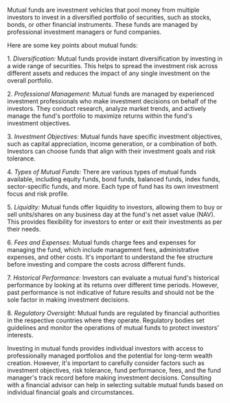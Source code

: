 <p>
Mutual funds are investment vehicles that pool money from multiple investors to invest in a diversified portfolio of securities, such as stocks, bonds, or other financial instruments. These funds are managed by professional investment managers or fund companies.
</p><p>
Here are some key points about mutual funds:
</p><p>
1. <em class="red">Diversification:</em> Mutual funds provide instant diversification by investing in a wide range of securities. This helps to spread the investment risk across different assets and reduces the impact of any single investment on the overall portfolio.
</p><p>
2. <em class="red">Professional Management:</em> Mutual funds are managed by experienced investment professionals who make investment decisions on behalf of the investors. They conduct research, analyze market trends, and actively manage the fund's portfolio to maximize returns within the fund's investment objectives.
</p><p>
3. <em class="red">Investment Objectives:</em> Mutual funds have specific investment objectives, such as capital appreciation, income generation, or a combination of both. Investors can choose funds that align with their investment goals and risk tolerance.
</p><p>
4. <em class="red">Types of Mutual Funds:</em> There are various types of mutual funds available, including equity funds, bond funds, balanced funds, index funds, sector-specific funds, and more. Each type of fund has its own investment focus and risk profile.
</p><p>
5. <em class="red">Liquidity:</em> Mutual funds offer liquidity to investors, allowing them to buy or sell units/shares on any business day at the fund's net asset value (NAV). This provides flexibility for investors to enter or exit their investments as per their needs.
</p><p>
6. <em class="red">Fees and Expenses:</em> Mutual funds charge fees and expenses for managing the fund, which include management fees, administrative expenses, and other costs. It's important to understand the fee structure before investing and compare the costs across different funds.
</p><p>
7. <em class="red">Historical Performance:</em> Investors can evaluate a mutual fund's historical performance by looking at its returns over different time periods. However, past performance is not indicative of future results and should not be the sole factor in making investment decisions.
</p><p>
8. <em class="red">Regulatory Oversight:</em> Mutual funds are regulated by financial authorities in the respective countries where they operate. Regulatory bodies set guidelines and monitor the operations of mutual funds to protect investors' interests.
</p><p>
Investing in mutual funds provides individual investors with access to professionally managed portfolios and the potential for long-term wealth creation. However, it's important to carefully consider factors such as investment objectives, risk tolerance, fund performance, fees, and the fund manager's track record before making investment decisions. Consulting with a financial advisor can help in selecting suitable mutual funds based on individual financial goals and circumstances.
</p>
